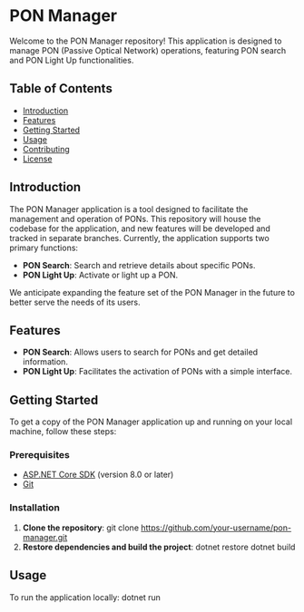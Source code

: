 # PON Manager

Welcome to the PON Manager repository! This application is designed to manage PON (Passive Optical Network) operations, featuring PON search and PON Light Up functionalities.

## Table of Contents
- [Introduction](#introduction)
- [Features](#features)
- [Getting Started](#getting-started)
- [Usage](#usage)
- [Contributing](#contributing)
- [License](#license)

## Introduction
The PON Manager application is a tool designed to facilitate the management and operation of PONs. This repository will house the codebase for the application, and new features will be developed and tracked in separate branches. Currently, the application supports two primary functions:

- **PON Search**: Search and retrieve details about specific PONs.
- **PON Light Up**: Activate or light up a PON.

We anticipate expanding the feature set of the PON Manager in the future to better serve the needs of its users.

## Features
- **PON Search**: Allows users to search for PONs and get detailed information.
- **PON Light Up**: Facilitates the activation of PONs with a simple interface.

## Getting Started
To get a copy of the PON Manager application up and running on your local machine, follow these steps:

### Prerequisites
- [ASP.NET Core SDK](https://dotnet.microsoft.com/download) (version 8.0 or later)
- [Git](https://git-scm.com/downloads)

### Installation
1. **Clone the repository**:
   git clone https://github.com/your-username/pon-manager.git
2. **Restore dependencies and build the project**:
   dotnet restore
   dotnet build
## Usage
To run the application locally:
   dotnet run




